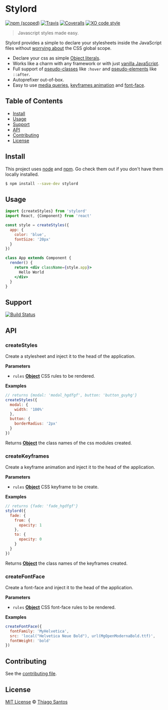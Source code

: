 # Stylord

[![npm (scoped)](https://img.shields.io/npm/v/stylord.svg)](https://www.npmjs.com/package/stylord)
[![Travis](https://img.shields.io/travis/thiamsantos/stylord.svg)](https://travis-ci.org/thiamsantos/stylord)
[![Coveralls](https://img.shields.io/coveralls/thiamsantos/stylord.svg)](https://coveralls.io/github/thiamsantos/stylord?branch=master)
[![XO code style](https://img.shields.io/badge/code_style-XO-5ed9c7.svg)](https://github.com/sindresorhus/xo)

> Javascript styles made easy.

Stylord provides a simple to declare your stylesheets inside the JavaScript files without [worrying about](http://i.imgur.com/Q3cUg29.gif) the CSS global scope.

- Declare your css as simple [Object literals](https://developer.mozilla.org/en-US/docs/Web/JavaScript/Guide/Grammar_and_types#Object_literals).
- Works like a charm with any framework or with just [vanilla JavaScript](http://vanilla-js.com/).
- Full support of [pseudo-classes](https://developer.mozilla.org/en-US/docs/Web/CSS/Pseudo-classes) like `:hover` and [pseudo-elements](https://developer.mozilla.org/en-US/docs/Web/CSS/Pseudo-elements) like `::after`.
- Autoprefixer out-of-box.
- Easy to use [media queries](https://developer.mozilla.org/en-US/docs/Web/CSS/Media_Queries/Using_media_queries), [keyframes animation](https://developer.mozilla.org/en-US/docs/Web/CSS/@keyframes) and [font-face](https://developer.mozilla.org/pt-BR/docs/Web/CSS/@font-face).

## Table of Contents

-   [Install](#install)
-   [Usage](#usage)
-   [Support](#support)
-   [API](#api)
-   [Contributing](#contributing)
-   [License](#license)

## Install

This project uses [node](http://nodejs.org) and [npm](https://npmjs.com). Go check them out if you don't have them locally installed.

```sh
$ npm install --save-dev stylord
```

## Usage

```jsx
import {createStyles} from 'stylord'
import React, {Component} from 'react'

const style = createStyles({
  app: {
    color: 'blue',
    fontSize: '20px'
  }
})

class App extends Component {
  render() {
    return <div className={style.app}>
      Hello World
    </div>
  }
}
```

## Support

[![Build Status](https://saucelabs.com/browser-matrix/stylord.svg)](https://saucelabs.com/u/stylord)

## API

<!-- Generated by documentation.js. Update this documentation by updating the source code. -->

### createStyles

Create a stylesheet and inject it to the head of the application.

**Parameters**

-   `rules` **[Object](https://developer.mozilla.org/en-US/docs/Web/JavaScript/Reference/Global_Objects/Object)** CSS rules to be rendered.

**Examples**

```javascript
// returns {modal: 'modal_hgdfgf', button: 'button_guyhg'}
createStyles({
  modal: {
    width: '100%'
  },
  button: {
    borderRadius: '2px'
  }
})
```

Returns **[Object](https://developer.mozilla.org/en-US/docs/Web/JavaScript/Reference/Global_Objects/Object)** the class names of the css modules created.

### createKeyframes

Create a keyframe animation and inject it to the head of the application.

**Parameters**

-   `rules` **[Object](https://developer.mozilla.org/en-US/docs/Web/JavaScript/Reference/Global_Objects/Object)** CSS keyframe to be create.

**Examples**

```javascript
// returns {fade: 'fade_hgdfgf'}
stylord({
  fade: {
    from: {
      opacity: 1
    },
    to: {
      opacity: 0
    }
  }
})
```

Returns **[Object](https://developer.mozilla.org/en-US/docs/Web/JavaScript/Reference/Global_Objects/Object)** the class names of the keyframes created.

### createFontFace

Create a font-face and inject it to the head of the application.

**Parameters**

-   `rules` **[Object](https://developer.mozilla.org/en-US/docs/Web/JavaScript/Reference/Global_Objects/Object)** CSS font-face rules to be rendered.

**Examples**

```javascript
createFontFace({
  fontFamily: 'MyHelvetica',
  src: 'local("Helvetica Neue Bold"), url(MgOpenModernaBold.ttf)',
  fontWeight: 'bold'
})
```

## Contributing

See the [contributing file](CONTRIBUTING.md).

## License

[MIT License](LICENSE.md) © [Thiago Santos](https://thiamsantos.github.io/)
